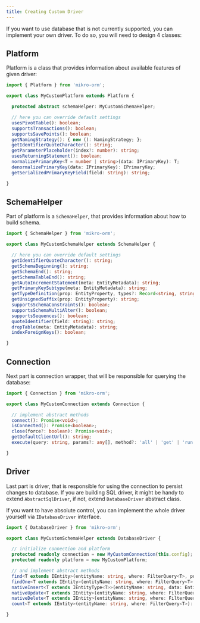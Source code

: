 ```yaml
---
title: Creating Custom Driver
---
```


If you want to use database that is not currently supported, you can implement your own driver. To do so, you will need to design 4 classes:

## Platform

Platform is a class that provides information about available features of given driver:

```typescript
import { Platform } from 'mikro-orm';

export class MyCustomPlatform extends Platform {

  protected abstract schemaHelper: MyCustomSchemaHelper;

  // here you can override default settings
  usesPivotTable(): boolean;
  supportsTransactions(): boolean;
  supportsSavePoints(): boolean;
  getNamingStrategy(): { new (): NamingStrategy; };
  getIdentifierQuoteCharacter(): string;
  getParameterPlaceholder(index?: number): string;
  usesReturningStatement(): boolean;
  normalizePrimaryKey<T = number | string>(data: IPrimaryKey): T;
  denormalizePrimaryKey(data: IPrimaryKey): IPrimaryKey;
  getSerializedPrimaryKeyField(field: string): string;

}
```

## SchemaHelper

Part of platform is a `SchemaHelper`, that provides information about how to build schema.

```typescript
import { SchemaHelper } from 'mikro-orm';

export class MyCustomSchemaHelper extends SchemaHelper {

  // here you can override default settings
  getIdentifierQuoteCharacter(): string;
  getSchemaBeginning(): string;
  getSchemaEnd(): string;
  getSchemaTableEnd(): string;
  getAutoIncrementStatement(meta: EntityMetadata): string;
  getPrimaryKeySubtype(meta: EntityMetadata): string;
  getTypeDefinition(prop: EntityProperty, types?: Record<string, string>, lengths?: Record<string, number>): string;
  getUnsignedSuffix(prop: EntityProperty): string;
  supportsSchemaConstraints(): boolean;
  supportsSchemaMultiAlter(): boolean;
  supportsSequences(): boolean;
  quoteIdentifier(field: string): string;
  dropTable(meta: EntityMetadata): string;
  indexForeignKeys(): boolean;

}
```

## Connection

Next part is connection wrapper, that will be responsible for querying the database:

```typescript
import { Connection } from 'mikro-orm';

export class MyCustomConnection extends Connection {

  // implement abstract methods
  connect(): Promise<void>;
  isConnected(): Promise<boolean>;
  close(force?: boolean): Promise<void>;
  getDefaultClientUrl(): string;
  execute(query: string, params?: any[], method?: 'all' | 'get' | 'run'): Promise<QueryResult | any | any[]>;

}
```

## Driver

Last part is driver, that is responsible for using the connection to persist changes to database. If you are building SQL driver, it might be handy to extend `AbstractSqlDriver`, if not, extend `DatabaseDriver` abstract class.

If you want to have absolute control, you can implement the whole driver yourself via `IDatabaseDriver` interface.

```typescript
import { DatabaseDriver } from 'mikro-orm';

export class MyCustomSchemaHelper extends DatabaseDriver {

  // initialize connection and platform
  protected readonly connection = new MyCustomConnection(this.config);
  protected readonly platform = new MyCustomPlatform;

  // and implement abstract methods
  find<T extends IEntity>(entityName: string, where: FilterQuery<T>, populate?: string[], orderBy?: Record<string, QueryOrder>, limit?: number, offset?: number): Promise<T[]>;
  findOne<T extends IEntity>(entityName: string, where: FilterQuery<T> | string, populate: string[]): Promise<T | null>;
  nativeInsert<T extends IEntityType<T>>(entityName: string, data: EntityData<T>): Promise<QueryResult>;
  nativeUpdate<T extends IEntity>(entityName: string, where: FilterQuery<IEntity> | IPrimaryKey, data: EntityData<T>): Promise<QueryResult>;
  nativeDelete<T extends IEntity>(entityName: string, where: FilterQuery<IEntity> | IPrimaryKey): Promise<QueryResult>;
  count<T extends IEntity>(entityName: string, where: FilterQuery<T>): Promise<number>;

}
```
